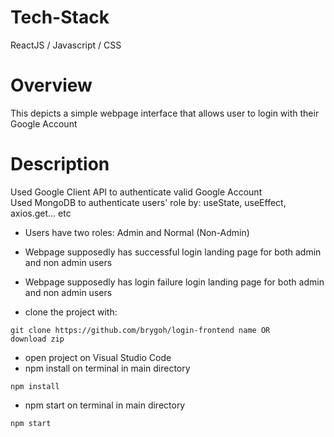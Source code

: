 # Tech-Stack

ReactJS / Javascript / CSS

# Overview

This depicts a simple webpage interface that allows user to login with their Google Account

# Description

Used Google Client API to authenticate valid Google Account <br />
Used MongoDB to authenticate users' role by: useState, useEffect, axios.get... etc

- Users have two roles: Admin and Normal (Non-Admin)
- Webpage supposedly has successful login landing page for both admin and non admin users
- Webpage supposedly has login failure login landing page for both admin and non admin users

- clone the project with:
```
git clone https://github.com/brygoh/login-frontend name OR
download zip
```
- open project on Visual Studio Code
- npm install on terminal in main directory
```
npm install
```
- npm start on terminal in main directory
```
npm start
```
